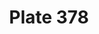 ---
pid: '378'
an: '10'
title: Plate 378
rev_year: 
_date: 15 avril 1801
caption: Bonnet du Matin.
translation: Morning Bonnet.
student: Zoë Dostal
keywords: "[ femme artiste, woman artist, drawing, turban, Titus, Figaro, marmotte,
  anglaise, English ]"
permalink: /plates/378
layout: plate-page
---